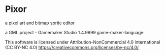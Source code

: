 # Pixor
a pixel art and bitmap sprite editor

a GML project - Gamemaker Studio 1.4.9999 game-maker-language


This software is licensed under Attribution-NonCommercial 4.0 International (CC BY-NC 4.0) https://creativecommons.org/licenses/by-nc/4.0/
